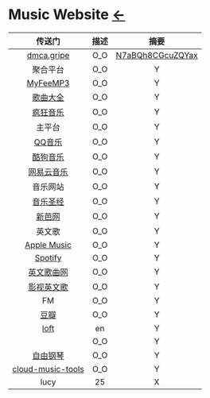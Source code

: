 # Music Website [←](../index.md)

| 传送门 | 描述 | 摘要 |
|:---:|:---:|:---:|
| [dmca.gripe](https://dmca.gripe/) | O_O | [N7aBQh8CGcuZQYax](https://share.dmca.gripe/N7aBQh8CGcuZQYax.mp3) |
| 聚合平台 | O_O | Y |
| [MyFeeMP3](http://tool.liumingye.cn/music/) | O_O | Y |
| [歌曲大全](http://www.gequdaquan.net/gqss/) | O_O | Y |
| [疯狂音乐](http://music.ifkdy.com/) | O_O | Y |
| 主平台 | O_O | Y |
| [QQ音乐](https://y.qq.com/n/yqq/playlist/1249952025.html) | O_O | Y |
| [酷狗音乐](http://www.kugou.com/) | O_O | Y |
| [网易云音乐](https://music.163.com/) | O_O | Y |
| 音乐网站 | O_O | Y |
| [音乐圣经](https://www.musicbible.com/) | O_O | Y |
| [新芭网](https://www.sin80.com/artist/beethoven) | O_O | Y |
| 英文歌 | O_O | Y |
| [Apple Music](https://music.apple.com/cn/browse) | O_O | Y |
| [Spotify](https://open.spotify.com/?_ga=2.75141078.596545230.1607582361-711400396.1607582361) | O_O | Y |
| [英文歌曲网](http://www.ywg7.com/) | O_O | Y |
| [影视英文歌](https://www.tunefind.com/movie/zootopia-2016) | O_O | Y |
| FM | O_O | Y |
| [豆瓣](https://fm.douban.com/) | O_O | Y |
| [loft](https://loft.radio/) | en | Y |
| []() | O_O | Y |
| [自由钢琴](https://www.autopiano.cn/) | O_O | Y |
| [cloud-music-tools](https://github.com/meng-chuan/Unlock-netease-cloud-music) | O_O | Y |
| lucy | 25 | X |


